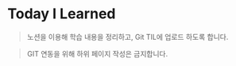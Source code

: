 # Today I Learned

> 노션을 이용해 학습 내용을 정리하고, Git TIL에 업로드 하도록 합니다.

> GIT 연동을 위해 하위 페이지 작성은 금지합니다.





